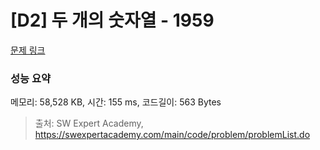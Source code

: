 # [D2] 두 개의 숫자열 - 1959 

[문제 링크](https://swexpertacademy.com/main/code/problem/problemDetail.do?contestProbId=AV5PpoFaAS4DFAUq) 

### 성능 요약

메모리: 58,528 KB, 시간: 155 ms, 코드길이: 563 Bytes



> 출처: SW Expert Academy, https://swexpertacademy.com/main/code/problem/problemList.do
